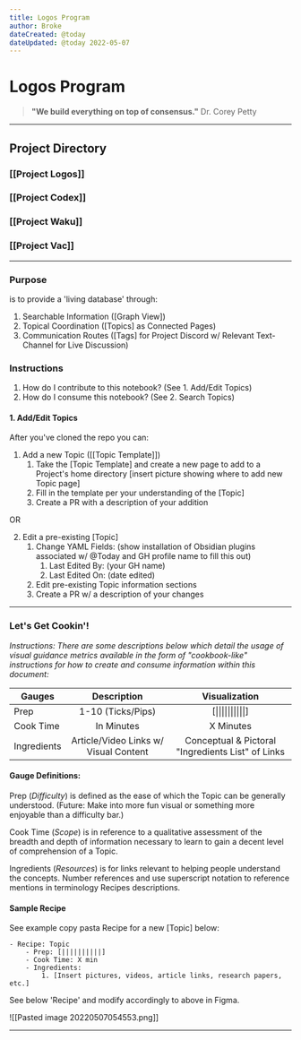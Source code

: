 ```yaml
---
title: Logos Program
author: Broke
dateCreated: @today
dateUpdated: @today 2022-05-07
---
```


# Logos Program
>**"We build everything on top of consensus."**
Dr. Corey Petty
---
## Project Directory
### [[Project Logos]]
### [[Project Codex]]
### [[Project Waku]]
### [[Project Vac]]
---
### Purpose
is to provide a 'living database' through:
1. Searchable Information ([Graph View])
2. Topical Coordination ([Topics] as Connected Pages)
3. Communication Routes ([Tags] for Project Discord w/ Relevant Text-Channel for Live Discussion)

### Instructions
1. How do I contribute to this notebook? (See 1. Add/Edit Topics)
2. How do I consume this notebook? (See 2. Search Topics)

#### 1. Add/Edit Topics
After you've cloned the repo you can:

1. Add a new Topic ([[Topic Template]])
	1. Take the [Topic Template] and create a new page to add to a Project's home directory
	[insert picture showing where to add new Topic page]
	2. Fill in the template per your understanding of the [Topic]
	3. Create a PR with a description of your addition

OR

2. Edit a pre-existing [Topic]
	1. Change YAML Fields: (show installation of Obsidian plugins associated w/ @Today and GH profile name to fill this out)
		1. Last Edited By: (your GH name)
		2. Last Edited On: (date edited)
	2. Edit pre-existing Topic information sections
	3. Create a PR w/ a description of your changes

---

### **Let's Get Cookin'!**
*Instructions: There are some descriptions below which detail the usage of visual guidance metrics available in the form of "cookbook-like" instructions for how to create and consume information within this document:*

|  Gauges      |     Description    | Visualization |
| --------     | :-----------: |  :----------:  |
|Prep    | 1-10 (Ticks/Pips) |  [&#124;&#124;&#124;&#124;&#124;&#124;&#124;&#124;&#124;&#124;]  | 
|Cook Time          | In Minutes | X Minutes |
|Ingredients     | Article/Video Links w/ Visual Content | Conceptual & Pictoral "Ingredients List" of Links|

#### **Gauge Definitions:**

Prep (*Difficulty*) is defined as the ease of which the Topic can be generally understood. (Future: Make into more fun visual or something more enjoyable than a difficulty bar.)

Cook Time (*Scope*) is in reference to a qualitative assessment of the breadth and depth of information necessary to learn to gain a decent level of comprehension of a Topic.

Ingredients (*Resources*) is for links relevant to helping people understand the concepts. Number references and use superscript notation to reference mentions in terminology Recipes descriptions.


#### Sample Recipe
See example copy pasta Recipe for a new [Topic] below:
```
- Recipe: Topic
	- Prep: [||||||||||]
	- Cook Time: X min
	- Ingredients: 
		1. [Insert pictures, videos, article links, research papers, etc.]
```

See below 'Recipe' and modify accordingly to above in Figma.

![[Pasted image 20220507054553.png]]

---
